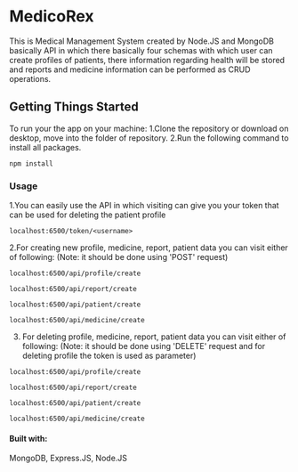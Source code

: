 # MedicoRex
This is Medical Management System created by Node.JS and MongoDB basically API in which there basically four schemas with which user can create profiles of patients, there information regarding health will be stored and reports and medicine information can be performed as CRUD operations.

## Getting Things Started
To run your the app on your machine:
1.Clone the repository or download on desktop, move into the folder of repository. 
2.Run the following command to install all packages.
```
npm install
```
### Usage
1.You can easily use the API in which visiting can give you your token that can be used for deleting the patient profile
```
localhost:6500/token/<username>
```

2.For creating new profile, medicine, report, patient data you can visit either of following: (Note: it should be done using 'POST' request)
```
localhost:6500/api/profile/create

localhost:6500/api/report/create

localhost:6500/api/patient/create

localhost:6500/api/medicine/create
```
3. For deleting profile, medicine, report, patient data you can visit either of following: (Note: it should be done using 'DELETE' request and for deleting profile the token is used as parameter)
```
localhost:6500/api/profile/create

localhost:6500/api/report/create

localhost:6500/api/patient/create

localhost:6500/api/medicine/create
```

#### Built with:
MongoDB, Express.JS, Node.JS
